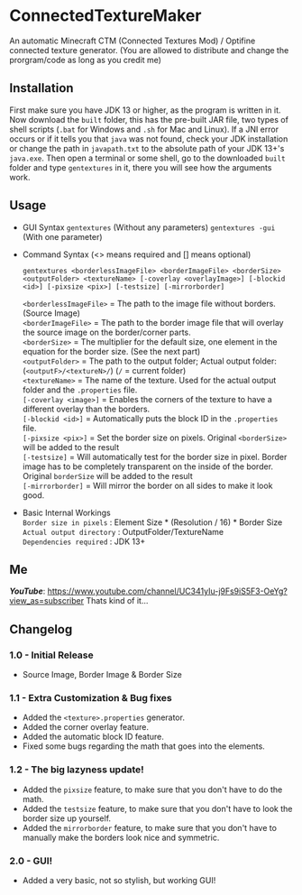 # ConnectedTextureMaker
An automatic Minecraft CTM (Connected Textures Mod) / Optifine connected texture generator.
(You  are allowed to distribute and change the prorgram/code as long as you credit me)

## Installation
First make sure you have JDK 13 or higher, as the program is written in it. 
Now download the `built` folder, this has the pre-built JAR
file, two types of shell scripts (`.bat` for Windows and `.sh` for Mac and Linux). If a JNI error occurs or if it tells you that `java` was not found, check your JDK installation
or change the path in `javapath.txt` to the absolute path of your JDK 13+'s `java.exe`. Then open a terminal or some shell, go to the downloaded `built` folder 
and type `gentextures` in it, there you will see how the arguments work.

## Usage
 - GUI Syntax
   `gentextures` (Without any parameters)
   `gentextures -gui` (With one parameter)
 - Command Syntax
   (<> means required and [] means optional)
   
   `gentextures <borderlessImageFile> <borderImageFile> <borderSize> <outputFolder> <textureName> [-coverlay <overlayImage>] [-blockid <id>] [-pixsize <pix>] [-testsize] [-mirrorborder]`
    
    `<borderlessImageFile>` = The path to the image file without borders. (Source Image)  
    `<borderImageFile>` = The path to the border image file that will overlay the source image on the border/corner parts.  
    `<borderSize>` = The multiplier for the default size, one element in the equation for the border size. (See the next part)  
    `<outputFolder>` = The path to the output folder; Actual output folder: (`<outputF>/<textureN>/`) (`/` = current folder)  
    `<textureName>` = The name of the texture. Used for the actual output folder and the `.properties` file.  
    `[-coverlay <image>]` = Enables the corners of the texture to have a different overlay than the borders.    
    `[-blockid <id>]` = Automatically puts the block ID in the `.properties` file.  
    `[-pixsize <pix>]` = Set the border size on pixels. Original `<borderSize>` will be added to the result   
    `[-testsize]` = Will automatically test for the border size in pixel. Border image has to be completely transparent on the inside of the border. Original `borderSize` will            be added to the result  
    `[-mirrorborder]` = Will mirror the border on all sides to make it look good.  
  - Basic Internal Workings  
    `Border size in pixels` : Element Size * (Resolution / 16) * Border Size  
    `Actual output directory` : OutputFolder/TextureName  
    `Dependencies required` : JDK 13+  

## Me
***YouTube***: https://www.youtube.com/channel/UC341yIu-j9Fs9iS5F3-OeYg?view_as=subscriber
Thats kind of it...

## Changelog  
### 1.0 - Initial Release  
   - Source Image, Border Image & Border Size  

### 1.1 - Extra Customization & Bug fixes  
   - Added the `<texture>.properties` generator.  
   - Added the corner overlay feature.  
   - Added the automatic block ID feature.  
   - Fixed some bugs regarding the math that goes into the elements.  

### 1.2 - The big lazyness update!  
   - Added the `pixsize` feature, to make sure that you don't have to do the math.  
   - Added the `testsize` feature, to make sure that you don't have to look the border size up yourself.  
   - Added the `mirrorborder` feature, to make sure that you don't have to manually make the borders look nice and symmetric.

### 2.0 - GUI!
   - Added a very basic, not so stylish, but working GUI!
